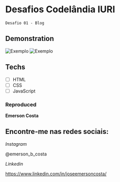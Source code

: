 # Desafios Codelândia IURI
    Desafio 01 - Blog
    

## Demonstration

<img src="./img/result.gif" alt="Exemplo">
<img src="./img/result1.png" alt="Exemplo">

## Techs

* [ ] HTML
* [ ] CSS
* [ ] JavaScript

### Reproduced

**Emerson Costa**

## Encontre-me nas redes sociais: 

*Instagram*

@emerson_b_costa

*Linkedin*

https://www.linkedin.com/in/joseemersoncosta/